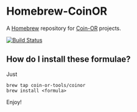 # Homebrew-CoinOR

A [Homebrew](http://brew.sh) repository for [Coin-OR](http://www.coin-or.org) projects.

[![Build Status](https://travis-ci.org/coin-or-tools/homebrew-coinor.svg?branch=master)](https://travis-ci.org/coin-or-tools/homebrew-coinor)

## How do I install these formulae?

Just

    brew tap coin-or-tools/coinor
    brew install <formula>

Enjoy!
